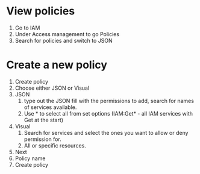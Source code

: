 # View policies
1. Go to IAM
2. Under Access management to go Policies
3. Search for policies and switch to JSON


# Create a new policy
1. Create policy
2. Choose either JSON or Visual
3. JSON
   1. type out the JSON fill with the permissions to add, search for names of services available.
   2. Use * to select all from set options (IAM:Get* - all IAM services with Get at the start)
4. Visual
   1. Search for services and select the ones you want to allow or deny permission for.
   2. All or specific resources.
5. Next
6. Policy name 
7. Create policy
